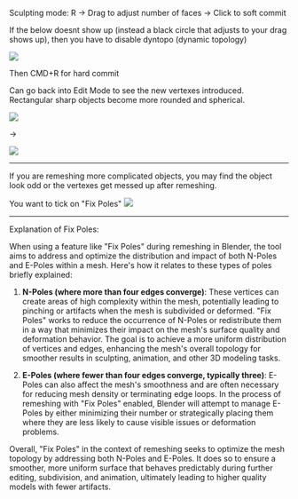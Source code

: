 Sculpting mode: R -> Drag to adjust number of faces -> Click to soft commit

If the below doesnt show up (instead a black circle that adjusts to your drag shows up), then you have to disable dyntopo (dynamic topology)

![](https://i.imgur.com/aJlQML8.png)


Then CMD+R for hard commit

Can go back into Edit Mode to see the new vertexes introduced. Rectangular sharp objects become more rounded and spherical.

![](https://i.imgur.com/B9Hh0nH.png)

->

![](https://i.imgur.com/O9v3CPd.png)


---

If you are remeshing more complicated objects, you may find the object look odd or the vertexes get messed up after remeshing.

You want to tick on "Fix Poles"
![](https://i.imgur.com/KEURyB0.png)

---

Explanation of Fix Poles:

When using a feature like "Fix Poles" during remeshing in Blender, the tool aims to address and optimize the distribution and impact of both N-Poles and E-Poles within a mesh. Here's how it relates to these types of poles briefly explained:

1. **N-Poles (where more than four edges converge)**: These vertices can create areas of high complexity within the mesh, potentially leading to pinching or artifacts when the mesh is subdivided or deformed. "Fix Poles" works to reduce the occurrence of N-Poles or redistribute them in a way that minimizes their impact on the mesh's surface quality and deformation behavior. The goal is to achieve a more uniform distribution of vertices and edges, enhancing the mesh's overall topology for smoother results in sculpting, animation, and other 3D modeling tasks.

2. **E-Poles (where fewer than four edges converge, typically three)**: E-Poles can also affect the mesh's smoothness and are often necessary for reducing mesh density or terminating edge loops. In the process of remeshing with "Fix Poles" enabled, Blender will attempt to manage E-Poles by either minimizing their number or strategically placing them where they are less likely to cause visible issues or deformation problems.

Overall, "Fix Poles" in the context of remeshing seeks to optimize the mesh topology by addressing both N-Poles and E-Poles. It does so to ensure a smoother, more uniform surface that behaves predictably during further editing, subdivision, and animation, ultimately leading to higher quality models with fewer artifacts.


